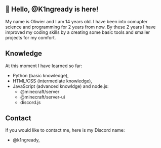 ## 👋 Hello, @K1ngready is here!
My name is Oliwier and I am 14 years old. I have been into comupter science and programming for 2 years from now. By these 2 years I have improved my coding skills by a creating some basic tools and smaller projects for my comfort.

## Knowledge
At this moment I have learned so far:
- Python (basic knowledge),
- HTML/CSS (intermediate knowledge),
- JavaScript (advanced knowldge) and node.js:
  - @minecraft/server
  - @minecraft/server-ui
  - discord.js
## Contact
If you would like to contact me, here is my Discord name:
- @k1ngready,
